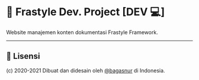 # 📘 Frastyle Dev. Project [DEV 💻]

Website manajemen konten dokumentasi Frastyle Framework.

---

## 📄 Lisensi

(c) 2020-2021 Dibuat dan didesain oleh [@bagasnur](https://github.com/bagasnur) di Indonesia.
